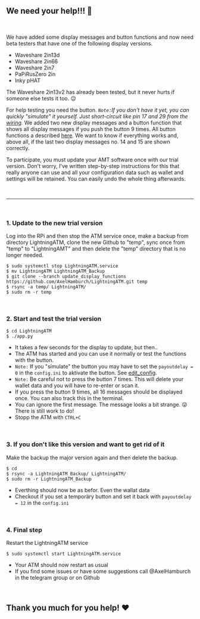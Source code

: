## We need your help!!! 🙏

<br> 

 We have added some display messages and button functions and now need beta testers that have one of the following display versions.

- Waveshare 2in13d
- Waveshare 2in66
- Waveshare 2in7
- PaPiRusZero 2in
- Inky pHAT

The Waveshare 2in13v2 has already been tested, but it never hurts if someone else tests it too. 😉
  
For help testing you need the button. _`Note:`If you don't have it yet, you can quickly "simulate" it yourself. Just short-circuit like pin 17 and 29 from the [wiring](/docs/guide/wiring.md)._ We added two new display messages and a button function that shows all display messages if you push the button 9 times. All button functions a described [here](/docs/guide/button.md). We want to know if everything works and, above all, if the last two display messages no. 14 and 15 are shown correctly.

To participate, you must update your AMT software once with our trial version. Don't worry, I've written step-by-step instructions for this that really anyone can use and all your configuration data such as wallet and settings will be retained. You can easily undo the whole thing afterwards.

<br>

--- 

<br> 

### 1. Update to the new trial version

Log into the RPi and then stop the ATM service once, make a backup from directory LightningATM, clone the new Github to "temp", sync once from "temp" to "LightningAMT" and then delete the "temp" directory that is no longer needed.

    $ sudo systemctl stop LightningATM.service
    $ mv LightningATM LightningATM_Backup
    $ git clone --branch update_display_functions https://github.com/AxelHamburch/LightningATM.git temp
    $ rsync -a temp/ LightningATM/
    $ sudo rm -r temp

<br> 

### 2. Start and test the trial version

    $ cd LightningATM
    $ ./app.py

- It takes a few seconds for the display to update, but then..
- The ATM has started and you can use it normally or test the functions with the button.
- `Note:` If you "simulate" the button you may have to set the `payoutdelay = 0` in the `config.ini` to aktivate the button. See [edit_config](/docs/guide/edit_config.md). 
- `Note:` Be careful not to press the button 7 times. This will delete your wallet data and you will have to re-enter or scan it.
- If you press the button 9 times, all 16 messages should be displayed once. You can also track this in the terminal. 
- You can ignore the first message. The message looks a bit strange. 😜 There is still work to do!
- Stopp the ATM with `CTRL+C`

<br> 

### 3. If you don't like this version and want to get rid of it 

Make the backup the major version again and then delete the backup.

    $ cd
    $ rsync -a LightningATM_Backup/ LightningATM/
    $ sudo rm -r LightningATM_Backup

- Everthing should now be as befor. Even the wallat data
- Checkout if you set a temporäry button and set it back with `payoutdelay = 12` in the `config.ini`

<br> 

### 4. Final step

Restart the LightningATM service

    $ sudo systemctl start LightningATM.service

- Your ATM should now restart as usual
- If you find some issues or have some suggestions call @AxelHamburch in the telegram group or on Github


<br> 

## Thank you much for you help! ❤️


